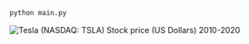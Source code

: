 ```sh
python main.py
```

![Tesla (NASDAQ: TSLA) Stock price (US Dollars) 2010-2020]('tslaplot.png')
